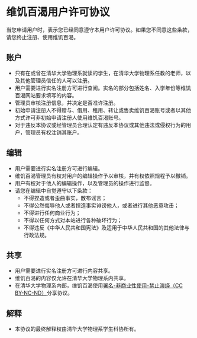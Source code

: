 # 维饥百渴用户许可协议
当您申请用户时，表示您已经同意遵守本用户许可协议。如果您不同意这些条款，请您终止注册、使用维饥百渴。
## 账户
* 只有在或曾在清华大学物理系就读的学生，在清华大学物理系任教的老师，以及其他管理员信任的人可以注册。
* 用户需要进行实名注册方可进行查阅。实名的部分包括姓名、入学年份等维饥百渴网站要求填写的内容。
* 管理员审核注册信息，并决定是否准许注册。
* 初始申请注册人不得赠与、借用、租用、转让或售卖维饥百渴账号或者以其他方式许可非初始申请注册人使用维饥百渴账号。
* 对于违反本协议或经管理员合理认定有违反本协议或其他违法或侵权行为的用户，管理员有权注销其账户。

## 编辑
* 用户需要进行实名注册方可进行编辑。
* 维饥百渴管理员有权对用户的编辑操作予以审核，并有权依照规程予以撤销。
* 用户有权对于他人的编辑操作，以及管理员的操作进行监督。
* 请您在编辑中自觉遵守以下条款：
  * 不得捏造或者歪曲事实，散布谣言；
  * 不得公然侮辱他人或者捏造事实诽谤他人，或者进行其他恶意攻击；
  * 不得进行任何商业行为；
  * 不得以任何方式对本站进行各种破坏行为；
  * 不得违反《中华人民共和国宪法》及适用于中华人民共和国的其他法律与行政法规。

## 共享
* 用户需要进行实名注册方可进行内容共享。
* 维饥百渴的内容仅允许在清华大学物理系内共享。
* 在清华大学物理系内部，维饥百渴使用[署名-非商业性使用-禁止演绎（CC BY-NC-ND）](https://creativecommons.org/licenses/by-nc-nd/3.0/cn/deed.zh)分享协议。

## 解释
* 本协议的最终解释权由清华大学物理系学生科协所有。
